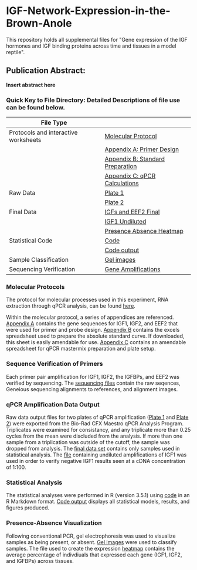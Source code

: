 # IGF-Network-Expression-in-the-Brown-Anole
This repository holds all supplemental files for "Gene expression of the IGF hormones and IGF binding proteins across time and tissues in a model reptile".

## Publication Abstract: 
**Insert abstract here**

### Quick Key to File Directory: Detailed Descriptions of file use can be found below.
File Type | &nbsp;
------------------------------------ | -----------------------------------------------------
Protocols and interactive worksheets | [Molecular Protocol](Brown.Anole.qPCR.Protocol.pdf) 
&nbsp;                               | [Appendix A: Primer Design](Appendix_A.Primer_Design.txt)
&nbsp;                               | [Appendix B: Standard Preparation](Appendix_B.Standard.Prep.Worksheet.xlsx)
&nbsp;                               | [Appendix C: qPCR Calculations](Appendix_C.qPCR.Calculations.xlsx)
Raw Data                             | [Plate 1](qPCR_Plate_10_24.zip)
&nbsp;                               | [Plate 2](qPCR_Plate_2.zip)
Final Data                           | [IGFs and EEF2 Final](combined.data.final.csv)
&nbsp;                               | [IGF1 Undiluted](undiluted.samples.csv)
&nbsp;                               | [Presence Absence Heatmap](heatmap.data2.csv)
Statistical Code                     | [Code](Publication_Code.Rmd)
&nbsp;                               | [Code output](Publication_Code.html)
Sample Classification                | [Gel images](Presence.Absence.Gel.Images.pptx)
Sequencing Verification              | [Gene Amplifications](Primer.Sequencing.Results.zip)


### Molecular Protocols 
The protocol for molecular processes used in this experiment, RNA extraction through qPCR analysis, can be found [here](Brown.Anole.qPCR.Protocol.pdf). 

Within the molecular protocol, a series of appendices are referenced. [Appendix A](Appendix_A.Primer_Design.txt) contains the gene sequences for IGF1, IGF2, and EEF2 that were used for primer and probe design. [Appendix B](Appendix_B.Standard.Prep.Worksheet.xlsx) contains the excels spreadsheet used to prepare the absolute standard curve. If downloaded, this sheet is easily amendable for use. [Appendix C](Appendix_C.qPCR.Calculations.xlsx) contains an amendable spreadsheet for qPCR mastermix preparation and plate setup. 

### Sequence Verification of Primers
Each primer pair amplification for IGF1, IGF2, the IGFBPs, and EEF2 was verified by sequencing. The [sequencing files](Primer.Sequencing.Results.zip) contain the raw seqences, Geneious sequencing alignments to references, and alignment images. 

### qPCR Amplification Data Output 
Raw data output files for two plates of qPCR amplification ([Plate 1](qPCR_Plate_10_24.zip) and [Plate 2](qPCR_Plate_2.zip)) were exported from the Bio-Rad CFX Maestro qPCR Analysis Program. Triplicates were examined for consistancy, and any triplicate more than 0.25 cycles from the mean were discluded from the analysis. If more than one sample from a triplication was outside of the cutoff, the sample was dropped from analysis. The [final data set](combined.data.final.csv) contains only samples used in statistical analysis.
The [file](undiluted.samples.csv) containing undiluted amplifications of IGF1 was used in order to verify negative IGF1 results seen at a cDNA concentration of 1:100. 

### Statistical Analysis 
The statistical analyses were performed in R (version 3.5.1) using [code](Publication_Code.Rmd) in an R Markdown format. [Code output](Publication_Code.html) displays all statistical models, results, and figures produced. 

### Presence-Absence Visualization
Following conventional PCR, gel electrophoresis was used to visualize samples as being present, or absent. [Gel images](Presence.Absence.Gel.Images.pptx) were used to classify samples. The file used to create the expression [heatmap](heatmap.data2.csv) contains the average percentage of indivdiuals that expressed each gene (IGF1, IGF2, and IGFBPs) across tissues. 
